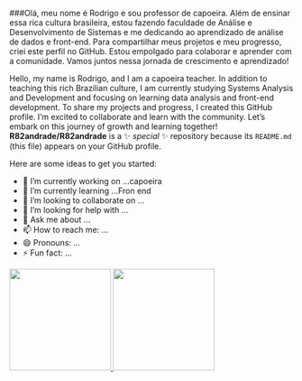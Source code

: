 ###Olá, meu nome é Rodrigo e sou professor de capoeira. Além de ensinar essa rica cultura brasileira, estou fazendo faculdade de Análise e Desenvolvimento de Sistemas e me dedicando ao aprendizado de análise de dados e front-end. Para compartilhar meus projetos e meu progresso, criei este perfil no GitHub. Estou empolgado para colaborar e aprender com a comunidade. Vamos juntos nessa jornada de crescimento e aprendizado!


Hello, my name is Rodrigo, and I am a capoeira teacher. In addition to teaching this rich Brazilian culture, I am currently studying Systems Analysis and Development and focusing on learning data analysis and front-end development. To share my projects and progress, I created this GitHub profile. I’m excited to collaborate and learn with the community. Let’s embark on this journey of growth and learning together!
**R82andrade/R82andrade** is a ✨ _special_ ✨ repository because its `README.md` (this file) appears on your GitHub profile.

Here are some ideas to get you started:

- 🔭 I’m currently working on ...capoeira
- 🌱 I’m currently learning ...Fron end
- 👯 I’m looking to collaborate on ...
- 🤔 I’m looking for help with ...
- 💬 Ask me about ...
- 📫 How to reach me: ...
- 😄 Pronouns: ...
- ⚡ Fun fact: ...


<div align="between">
    <a href="https://github.com/professorsoares">
      <img height="180em" src="https://github-readme-stats.vercel.app/api?username=R82andrade&theme=light&show_icons=true" />
      <img height="180em" src="https://github-readme-stats.vercel.app/api/top-langs/?username=R82andrade&theme=light&show_icons=true&layout=compact"/>
    </a>
  </div>
